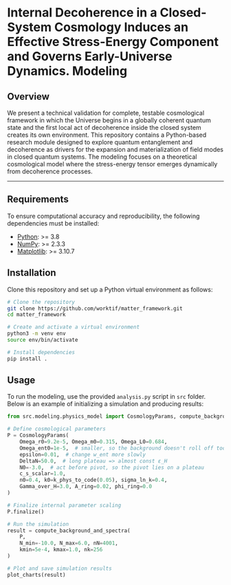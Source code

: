 # Internal Decoherence in a Closed-System Cosmology Induces an Effective Stress-Energy Component and Governs Early-Universe Dynamics. Modeling


## Overview

We present a technical validation for complete, testable cosmological framework in which the Universe begins in a globally coherent quantum state and the first local act of decoherence inside the closed system creates its own environment.
This repository contains a Python-based research module designed to explore quantum entanglement and decoherence as drivers for the expansion and materialization of field modes in closed quantum systems. 
The modeling focuses on a theoretical cosmological model where the stress-energy tensor emerges dynamically from decoherence processes. 

---

## Requirements

To ensure computational accuracy and reproducibility, the following dependencies must be installed:

- [Python](https://www.python.org/): >= 3.8
- [NumPy](https://numpy.org/): >= 2.3.3
- [Matplotlib](https://matplotlib.org/): >= 3.10.7

## Installation

Clone this repository and set up a Python virtual environment as follows:

```bash
# Clone the repository
git clone https://github.com/worktif/matter_framework.git
cd matter_framework

# Create and activate a virtual environment
python3 -m venv env
source env/bin/activate

# Install dependencies
pip install .
```

## Usage

To run the modeling, use the provided `analysis.py` script in `src` folder. 
Below is an example of initializing a simulation and producing results:

```python
from src.modeling.physics_model import CosmologyParams, compute_background_and_spectra, k_phys_to_code, plot_charts

# Define cosmological parameters
P = CosmologyParams(
    Omega_r0=9.2e-5, Omega_m0=0.315, Omega_L0=0.684,
    Omega_ent0=1e-5,  # smaller, so the background doesn't roll off too quickly into de Sitter
    epsilon=0.01,  # change w_ent more slowly
    DeltaN=50.0,  # long plateau => almost const ε_H
    N0=-3.0,  # act before pivot, so the pivot lies on a plateau
    c_s_scalar=1.0,
    n0=0.4, k0=k_phys_to_code(0.05), sigma_ln_k=0.4,
    Gamma_over_H=3.0, A_ring=0.02, phi_ring=0.0
)

# Finalize internal parameter scaling
P.finalize()

# Run the simulation
result = compute_background_and_spectra(
    P,
    N_min=-10.0, N_max=6.0, nN=4001,
    kmin=5e-4, kmax=1.0, nk=256
)

# Plot and save simulation results
plot_charts(result)
```
